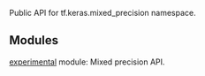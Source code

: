 Public API for tf.keras.mixed_precision namespace.
## Modules
[experimental](https://tensorflow.google.cn/api_docs/python/tf/compat/v2/keras/mixed_precision/experimental) module: Mixed precision API.

